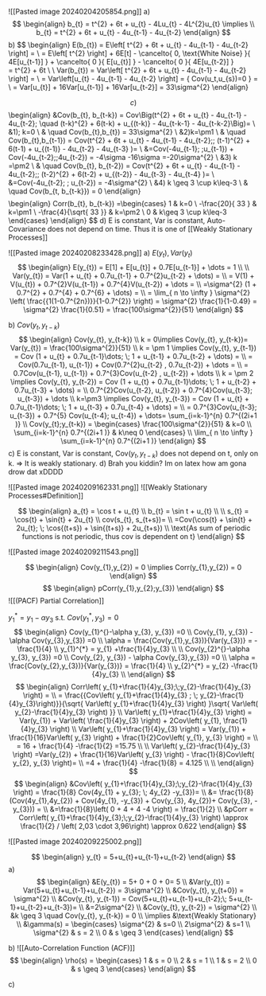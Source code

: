 ![[Pasted image 20240204205854.png]]
a)
$$
\begin{align}
b_{t} = t^{2} + 6t + u_{t} - 4Lu_{t} - 4L^{2}u_{t} \implies   \\
b_{t} = t^{2} + 6t + u_{t} - 4u_{t-1} - 4u_{t-2}
\end{align}
$$
b) 
$$
\begin{align}
E(b_{t}) = E\left[ t^{2} + 6t + u_{t} - 4u_{t-1} - 4u_{t-2} \right] = \\
= E\left[ t^{2} \right] + 6E[t] - \cancelto{ 0, \text{White Noise} }{ 4E[u_{t-1}] } + \cancelto{ 0 }{ E[u_{t}] } - \cancelto{ 0 }{ 4E[u_{t-2}] }  
= t^{2} + 6t  \\ \\
Var(b_{t}) = Var\left[ t^{2} + 6t + u_{t} - 4u_{t-1} - 4u_{t-2} \right] =  \\
= Var\left[u_{t} - 4u_{t-1} - 4u_{t-2} \right] = \{ Cov(u_t,u_{s})=0 \} = \\
= Var[u_{t}] + 16Var[u_{t-1}] + 16Var[u_{t-2}] = 33\sigma^{2}
\end{align}

$$
с) 
$$
\begin{align}
&Cov(b_{t}, b_{t-k}) = Cov\Big(t^{2} + 6t + u_{t} - 4u_{t-1} - 4u_{t-2}; \quad  (t-k)^{2} + 6(t-k) + u_{(t-k)} - 4u_{t-k-1} - 4u_{t-k-2}\Big)= \\
&1)\; k=0 \\
& \quad Cov(b_{t},b_{t}) = 33\sigma^{2} \\
&2)k=\pm1 \\
& \quad  Cov(b_{t},b_{t-1}) = Cov(t^{2} + 6t + u_{t} - 4u_{t-1} - 4u_{t-2};\; (t-1)^{2} + 6(t-1) + u_{(t-1)} - 4u_{t-2} - 4u_{t-3} )= \\
&=Cov(-4u_{t-1}; \;u_{t-1}) + Cov(-4u_{t-2};\;4u_{t-2}) = -4\sigma -16\sigma =-20\sigma^{2}  \\
&3) k =\pm2 \\
& \quad  Cov(b_{t}, b_{t-2}) = Cov(t^{2} + 6t + u_{t} - 4u_{t-1} - 4u_{t-2};\; (t-2)^{2} + 6(t-2) + u_{(t-2)} - 4u_{t-3} - 4u_{t-4} )= \\
&=Cov(-4u_{t-2}; \; u_{t-2}) = -4\sigma^{2} \\
&4) k \geq 3 \cup k\leq-3 \\
& \quad Cov(b_{t, b_{t-k}}) = 0
\end{align} 
$$
$$
\begin{align}
Corr(b_{t}, b_{t-k}) 
=\begin{cases}
1  & k=0 \\
-\frac{20}{ 33 }  & k=\pm1 \\
-\frac{4}{\sqrt{ 33 }} & k=\pm2 \\ 
0  & k\geq 3 \cup k\leq-3
\end{cases}
\end{align}
$$
d) E is constant, Var is constant, Auto-Covariance does not depend on time. Thus it is one of [[Weakly Stationary Processes]]


![[Pasted image 20240208233428.png]]
a) $E(y_{t}), Var(y_{t})$
$$
\begin{align}
E(y_{t}) = E[1] + E[u_{t}] + 0.7E[u_{t-1}] + \dots = 1 \\ \\
Var(y_{t}) = Var(1 + u_{t} + 0.7u_{t-1} + 0.7^{2}u_{t-2} + \dots) = \\
= V(1) + V(u_{t}) + 0.7^{2}V(u_{t-1}) + 0.7^{4}V(u_{t-2}) + \dots = \\
=\sigma^{2} (1 + 0.7^{2} + 0.7^{4} + 0.7^{6} + \dots) =  \\
= \lim_{ n \to \infty }  \sigma^{2} \left( \frac{{1(1-0.7^{2n})}}{1-0.7^{2}} \right) = \sigma^{2} \frac{1}{1-0.49} = \sigma^{2} \frac{1}{0.51} = \frac{100\sigma^{2}}{51}
\end{align}
$$

b) $Cov(y_{t}, y_{t-k})$
$$
\begin{align}
Cov(y_{t}, y_{t-k}) \\
k = 0\implies Cov(y_{t}, y_{t-k})= Var(y_{t})  = \frac{100\sigma^{2}}{51} \\
k = \pm 1 \implies Cov(y_{t}, y_{t-1}) = Cov (1 + u_{t} + 0.7u_{t-1}\dots; \; 1 + u_{t-1} + 0.7u_{t-2} + \dots) =  \\
= Cov(0.7u_{t-1}, u_{t-1}) + Cov(0.7^{2}u_{t-2} , 0.7u_{t-2}) + \dots =  \\
=  0.7Cov(u_{t-1}, u_{t-1}) + 0.7^{3}Cov(u_{t-2} , u_{t-2}) + \dots \\
k = \pm 2 \implies Cov(y_{t}, y_{t-2}) = Cov (1 + u_{t} + 0.7u_{t-1}\dots; \; 1 + u_{t-2} + 0.7u_{t-3} + \dots) =   \\
0.7^{2}Cov(u_{t-2}, u_{t-2}) + 0.7^{4}Cov(u_{t-3}; u_{t-3}) + \dots \\
k=\pm3 \implies Cov(y_{t}, y_{t-3}) = Cov (1 + u_{t} + 0.7u_{t-1}\dots; \; 1 + u_{t-3} + 0.7u_{t-4} + \dots) = \\
= 0.7^{3}Cov(u_{t-3}; u_{t-3}) + 0.7^{5} Cov(u_{t-4}; u_{t-4}) + \dots= \sum_{i=k-1}^{n} 0.7^{(2i+1 )} \\
Cov(y_{t};y_{t-k}) = \begin{cases}
\frac{100\sigma^{2}}{51} & k=0 \\
\sum_{i=k-1}^{n} 0.7^{(2i+1 )} & k\neq 0
\end{cases} \\
\lim_{ n \to \infty } \sum_{i=k-1}^{n} 0.7^{(2i+1 )} 
\end{align}
$$
c) E is constant, Var is constant, Cov($y_{t}, y_{t-k})$ does not depend on t, only on k. => It is weakly stationary.
d) Brah you kiddin? Im on latex how am gona drow dat xDDDD


![[Pasted image 20240209162331.png]]
![[Weakly Stationary Processes#Definition]]

$$
\begin{align}
a_{t} = \cos t + u_{t} \\
b_{t} = \sin t +  u_{t}  \\
 \\
s_{t} = \cos{t} + \sin{t} + 2u_{t} \\
cov(s_{t}, s_{t+s})=  \\
=Cov(\cos{t} + \sin{t} + 2u_{t}; \; \cos{(t+s}) + \sin{(t+s)} + 2u_{t+s})   \\
\text{As sum of periodic functions is not periodic, thus cov is dependent on t}
\end{align}
$$


![[Pasted image 20240209211543.png]]

$$
\begin{align}
Cov(y_{1},y_{2}) = 0 \implies Corr(y_{1},y_{2}) = 0
\end{align}
$$
$$
\begin{align}
pCorr(y_{1},y_{2};y_{3}) 
\end{align}
$$
![[(PACF) Partial Correlation]]

$y_{1}^{*}= y_{1} - \alpha y_{3}$       s.t. $Cov(y_{1}^{*}, y_{3})=0$
$$
\begin{align}
Cov(y_{1}^{}-\alpha y_{3}, y_{3}) =0 \\
Cov(y_{1}, y_{3}) - \alpha Cov(y_{3},y_{3}) =0 \\
\alpha = \frac{Cov(y_{1},y_{3})}{Var(y_{3})} = -\frac{1}{4} \\
y_{1}^{*} = y_{1} +\frac{1}{4}y_{3} \\
  \\
Cov(y_{2}^{}-\alpha y_{3}, y_{3}) =0 \\
Cov(y_{2}, y_{3}) - \alpha Cov(y_{3},y_{3}) =0 \\
\alpha = \frac{Cov(y_{2},y_{3})}{Var(y_{3})} = \frac{1}{4} \\
y_{2}^{*} = y_{2} -\frac{1}{4}y_{3} \\
\end{align}
$$
$$
\begin{align}
Corr\left( y_{1}+\frac{1}{4}y_{3};\;y_{2}-\frac{1}{4}y_{3} \right) = \\
= \frac{{Cov\left( y_{1}+\frac{1}{4}y_{3} ; \; y_{2}-\frac{1}{4}y_{3}\right)}}{\sqrt{ Var\left(  y_{1}+\frac{1}{4}y_{3}  \right) }\sqrt{ Var\left(  y_{2}-\frac{1}{4}y_{3} \right)  }} \\
 Var\left(  y_{1}+\frac{1}{4}y_{3}  \right) = Var(y_{1}) + Var\left( \frac{1}{4}y_{3} \right) + 2Cov\left( y_{1}, \frac{1}{4}y_{3} \right)  \\
 Var\left(  y_{1}+\frac{1}{4}y_{3}  \right) = Var(y_{1}) + \frac{1}{16}Var\left( y_{3} \right) + \frac{1}{2}Cov\left( y_{1}, y_{3} \right) =  \\
= 16 + \frac{1}{4} -\frac{1}{2} =15.75 \\ \\
 Var\left(  y_{2}-\frac{1}{4}y_{3} \right) =Var(y_{2}) + \frac{1}{16}Var\left( y_{3} \right) - \frac{1}{8}Cov\left( y_{2}, y_{3} \right)=   \\
=4 + \frac{1}{4} -\frac{1}{8} = 4.125 \\ \\
\end{align}
$$
$$
\begin{align}
&Cov\left( y_{1}+\frac{1}{4}y_{3};\;y_{2}-\frac{1}{4}y_{3} \right) = \frac{1}{8} Cov(4y_{1} + y_{3}; \; 4y_{2} -y_{3})= \\
&= \frac{1}{8}(Cov(4y_{1},4y_{2}) + Cov(4y_{1}, -y_{3}) + Cov(y_{3}, 4y_{2})+ Cov(y_{3}, -y_{3})) = \\
&=\frac{1}{8}\left( 0 + 4 + 4 -4 \right) = \frac{1}{2}  \\
&pCorr = Corr\left( y_{1}+\frac{1}{4}y_{3};\;y_{2}-\frac{1}{4}y_{3} \right) \approx \frac{1}{2} / \left( 2,03  \cdot  3,96\right) \approx 0.622
\end{align}
$$

![[Pasted image 20240209225002.png]]

$$
\begin{align}
y_{t} = 5+u_{t}+u_{t-1}+u_{t-2}
\end{align}
$$
a)
$$
\begin{align}
&E(y_{t}) = 5+ 0 + 0 + 0= 5 \\
&Var(y_{t}) = Var(5+u_{t}+u_{t-1}+u_{t-2}) = 3\sigma^{2} \\
&Cov(y_{t}, y_{t+0}) = \sigma^{2} \\
&Cov(y_{t}, y_{t-1}) = Cov(5+u_{t}+u_{t-1}+u_{t-2};\; 5+u_{t-1}+u_{t-2}+u_{t-3})= \\
&=2\sigma^{2} \\
&Cov(y_{t}, y_{t-2}) = \sigma^{2} \\
&k \geq 3 \quad Cov(y_{t}, y_{t-k}) = 0 \\
\implies &\text{Weakly Stationary} \\
&\gamma(s) = \begin{cases}
\sigma^{2} & s=0 \\
2\sigma^{2} & s=1 \\
\sigma^{2} & s = 2 \\
0 & s \geq 3
\end{cases}
\end{align}
$$

b) ![[Auto-Correlation Function (ACF)]]
$$
\begin{align}
\rho(s) = \begin{cases}
1 & s = 0 \\
2 & s = 1 \\
1 & s = 2  \\
0 & s \geq 3
\end{cases}
\end{align}
$$

c)